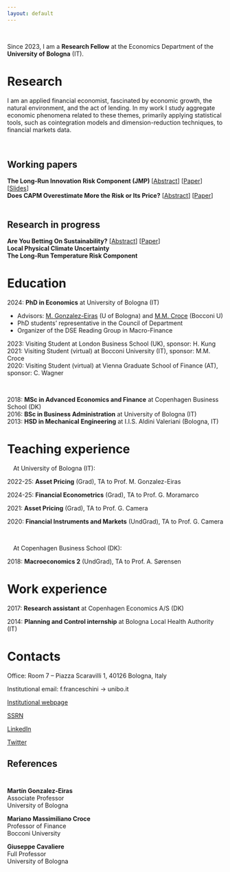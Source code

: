 ```yaml
---
layout: default
---
```


<!-- > Welcome! 
>  -->

<br>

Since 2023, I am a **Research Fellow** at the Economics Department of the **University of Bologna** (IT).

# Research

I am an applied financial economist, fascinated by economic growth, the natural environment, and the act of lending. In my work I study aggregate economic phenomena related to these themes, primarily applying statistical tools, such as cointegration models and dimension-reduction techniques, to financial markets data.
<!-- and mechanisms -->

<br>

## Working papers

<!-- style="text-align: center; margin-block: 10px;" -->
<div class="paper_entry"> <strong>The Long-Run Innovation Risk Component (JMP) </strong>  [<a href="#" class="toggleLink">Abstract</a>]  [<a href="https://github.com/ffabio-econ/ffabio-econ.github.io/raw/main/assets/docs/franceschini-rd_lrr.pdf">Paper</a>]  [<a href="https://github.com/ffabio-econ/ffabio-econ.github.io/raw/main/assets/docs/Franceschini-rd_lrr-pres.pdf">Slides</a>] <!-- (under rewriting) -->
<p class="abstracttxt" style="display: none;"> This paper provides empirical evidence that aggregate Research and Development (R&D) drives persistent fluctuations in productivity growth and that these embody a risk priced in financial markets. The analysis relies on a definition of R&D intensity that is cast in a semi-endogenous growth framework, where its deviations from the long-run equilibrium level are reflected in the Error Correction Term of the cointegration between R&D and Total Factor Productivity. This R&D measure results having more desirable statistical properties compared to the fully endogenous case, such as a persistence that matches previous evidence on productivity long-run risk and, more importantly, a stationary behavior. Stationarity allows to reliably document key theoretical predictions, the most notable of which is a significant cross-sectional risk premium associated to stocks' cash-flows sensitivities. </p>
 </div>


<div class="paper_entry"><strong>Does CAPM Overestimate More the Risk or Its Price?</strong> [<a href="#" class="toggleLink">Abstract</a>] [<a href="https://github.com/ffabio-econ/ffabio-econ.github.io/raw/main/assets/docs/franceschini-lra.pdf">Paper</a>]
<p class="abstracttxt" style="display: none;"> CAPM is known to empirically underestimate expected returns of low-risk assets and overestimate those with high risk. This paper studies how risks omission and funding tightness jointly contribute to explaining this anomaly, with the former affecting the definition of assets’ riskiness and the latter affecting how risk is remunerated. Theoretically, the two effects are shown to counteract each other. Empirically, the spread related to binding leverage constraints is found to be significant at 2% yearly. Nonetheless, average returns of portfolios that exploit this anomaly are found to mostly reflect omitted risks, contrasting how they have been used in previous analysis. </p> 
</div>

<br>

## Research in progress 

<div class="paper_entry"><strong>Are You Betting On Sustainability?</strong> [<a href="#" class="toggleLink">Abstract</a>] [<a href="https://github.com/ffabio-econ/ffabio-econ.github.io/raw/main/assets/docs/franceschini-sust_prem.pdf">Paper</a>]
<p class="abstracttxt" style="display: none;"> When sustainability of assets is appreciated, its effect on the discount rates does not depend on the sustainability of the asset priced only, but it is intrinsically mediated by the risk profile of the asset itself. This has significant implications for the measurement of the actual spreads associated to sustainability concerns in financial markets as well as for hedging changes in the sustainability concerns. Specifically, (1) average returns of long-short portfolios of assets sorted on sustainability can be totally unrelated to the priced spread and (2) the effectiveness of assets in hedging changes to the sustainability concerns will depend on assets' "sustainability intensity" and their risk <i>jointly</i>. The main implications are tested on a ESG score measure for US stocks, revealing, in fact, a detachment between the average excess return of a high-minus-low ESG portfolio and the measured ESG spread. </p> 
</div>

<div class="paper_entry"><strong>Local Physical Climate Uncertainty</strong></div>

<div class="paper_entry"><strong>The Long-Run Temperature Risk Component</strong></div>

# Education

2024:  **PhD in Economics** at <span class = "locit">University of Bologna</span> (IT)
* Advisors: [M. Gonzalez-Eiras](https://sites.google.com/view/mgeiras/inicio) (U of Bologna) and [M.M. Croce](https://sites.google.com/view/mmcroce/home) (Bocconi U)
* PhD students’ representative in the Council of Department
* Organizer of the DSE Reading Group in Macro-Finance

<!-- 2023-24: Research Fellowship at <span class = "locit">University of Bologna</span> (IT), supervisor: G. Cavaliere <br> -->
2023: Visiting Student at <span class = "locit">London Business School</span> (UK), sponsor: H. Kung <br>
2021: Visiting Student (virtual) at <span class = "locit">Bocconi University</span> (IT), sponsor: M.M. Croce <br>
2020: Visiting Student (virtual) at <span class = "locit">Vienna Graduate School of Finance</span> (AT), sponsor: C. Wagner <br>

<br>

2018: **MSc in Advanced Economics and Finance** at <span class = "locit">Copenhagen Business School</span> (DK) <br>
2016: **BSc in Business Administration** at <span class = "locit">University of Bologna</span> (IT) <br>
2013: **HSD in Mechanical Engineering** at <span class = "locit">I.I.S. Aldini Valeriani</span> (Bologna, IT) <br>




# Teaching experience
&emsp;At <span class = "locit">University of Bologna</span> (IT):

2022-25: **Asset Pricing** (Grad), TA to Prof. M. Gonzalez-Eiras

2024-25: **Financial Econometrics** (Grad), TA to Prof. G. Moramarco

2021: **Asset Pricing** (Grad), TA to Prof. G. Camera

2020: **Financial Instruments and Markets** (UndGrad), TA to Prof. G. Camera

<br>

&emsp;At <span class = "locit">Copenhagen Business School</span> (DK):

2018: **Macroeconomics 2** (UndGrad), TA to Prof. A. Sørensen

# Work experience
2017: **Research assistant** at <span class = "locit">Copenhagen Economics A/S</span> (DK) 

2014: **Planning and Control internship** at <span class = "locit">Bologna Local Health Authority</span> (IT) 


# Contacts
Office: Room 7 – Piazza Scaravilli 1, 40126 Bologna, Italy <br> <!-- (former DiSA library) -->

Institutional email: <span class="addrtxt">f.franceschini -> unibo.it</span>

<!-- [SSRN Author page](https://papers.ssrn.com/sol3/cf_dev/AbsByAuth.cfm?per_id=2836171) <br> -->
[Institutional webpage](https://www.unibo.it/sitoweb/f.franceschini/en) <br>

[SSRN](https://ssrn.com/author=2836171) <br>

[LinkedIn](https://www.linkedin.com/in/frn-fab/?locale=en_US) <br>

[Twitter](https://twitter.com/Frn_Fab) <br>


## References


<div class="three-columns" style="padding-block:10px">
    <p><strong>Martín Gonzalez-Eiras</strong><br>Associate Professor<br>University of Bologna<br></p>
    <!-- <span class="addrtxt">mge -> alum.mit.edu</span> -->
    <p><strong>Mariano Massimiliano Croce</strong><br>Professor of Finance<br>Bocconi University<br></p>
    <!-- <span class="addrtxt">mmc287 -> gmail.com</span> -->
    <p><strong>Giuseppe Cavaliere</strong><br>Full Professor<br>University of Bologna<br></p>
    <!-- <span class="addrtxt">giuseppe.cavaliere -> unibo.it</span> -->
</div>


<!-- [~~another page~~](./another-page.html). -->

<!-- | head1        | head two          | three |
|:-------------|:------------------|:------|
| ok           | good swedish fish | nice  |
| out of stock | good and plenty   | nice  |
| ok           | good `oreos`      | hmm   |
| ok           | good `zoute` drop | yumm  | -->

<!-- <img style="margin-left: auto;margin-right: auto;"  src="/assets/img/oibafox.png" alt="oibafox" /> -->




<!-- <dl>
<dt>Name</dt>
<dd>Godzilla</dd>
<dt>Born</dt>
<dd>1952</dd>
<dt>Birthplace</dt>
<dd>Japan</dd>
<dt>Color</dt>
<dd>Green</dd>
</dl> -->


<!-- ```
The final element.
``` -->
